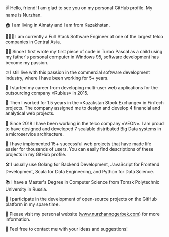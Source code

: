 ✌️ Hello, friend! I am glad to see you on my personal GitHub profile. My name is Nurzhan.

🏠 I am living in Almaty and I am from Kazakhstan.

🧑🏻‍💻 I am currently a Full Stack Software Engineer at one of the largest telco companies in Central Asia.

👦🏻 Since I first wrote my first piece of code in Turbo Pascal as a child using my father's personal computer in Windows 95, software development has become my passion.

⏱ I still live with this passion in the commercial software development industry, where I have been working for 5+ years.

🏢 I started my career from developing multi-user web applications for the outsourcing company «Rubius» in 2015.

🏦 Then I worked for 1.5 years in the «Kazakstan Stock Exchange» in FinTech projects. The company assigned me to design and develop 4 financial and analytical web projects.

📡 Since 2018 I have been working in the telco company «VEON». I am proud to have designed and developed 7 scalable distributed Big Data systems in a microservice architecture.

🚀 I have implemented 15+ successful web projects that have made life easier for thousands of users. You can easily find descriptions of these projects in my GitHub profile.

🛠 I usually use Golang for Backend Development, JavaScript for Frontend Development, Scala for Data Engineering, and Python for Data Science.

📚 I have a Master's Degree in Computer Science from Tomsk Polytechnic University in Russia.

🤖 I participate in the development of open-source projects on the GitHub platform in my spare time.

👾 Please visit my personal website (www.nurzhannogerbek.com) for more information.

📩 Feel free to contact me with your ideas and suggestions! 
